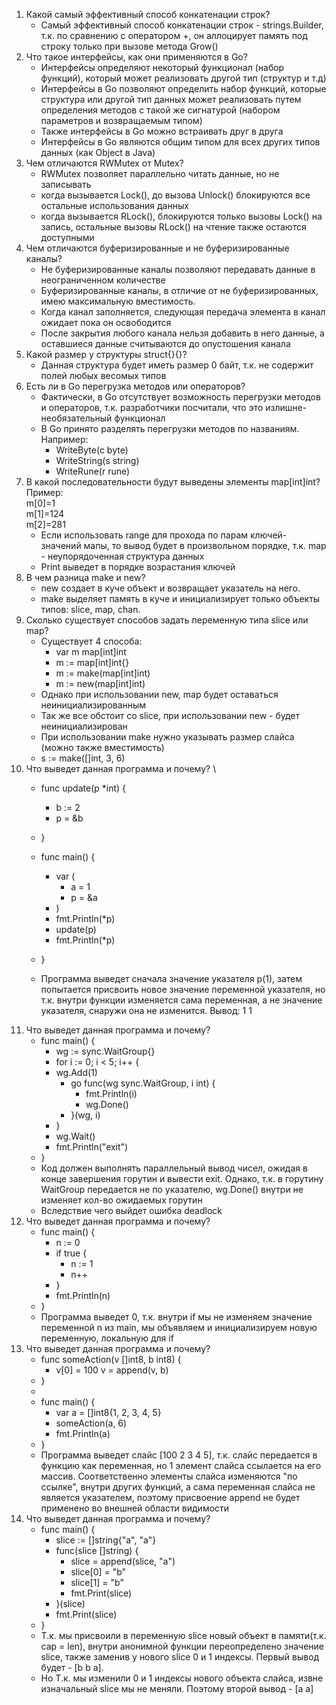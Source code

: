 1. Какой самый эффективный способ конкатенации строк?
    * Самый эффективный способ конкатенации строк - strings.Builder,
      т.к. по сравнению с оператором +, он аллоцирует память под строку только при вызове метода Grow()
2. Что такое интерфейсы, как они применяются в Go?
    * Интерфейсы определяют некоторый функционал (набор функций), который может реализовать другой тип (структур и т.д)
    * Интерфейсы в Go позволяют определить набор функций, которые структура или другой тип данных может реализовать
      путем
      определения методов с такой же сигнатурой (набором параметров и возвращаемым типом)
    * Также интерфейсы в Go можно встраивать друг в друга
    * Интерфейсы в Go являются общим типом для всех других типов данных (как Object в Java)
3. Чем отличаются RWMutex от Mutex?
    * RWMutex позволяет параллельно читать данные, но не записывать
    * когда вызывается Lock(), до вызова Unlock() блокируются все остальные использования данных
    * когда вызывается RLock(), блокируются только вызовы Lock() на запись, остальные вызовы RLock() на чтение также
      остаются доступными
4. Чем отличаются буферизированные и не буферизированные каналы?
    * Не буферизированные каналы позволяют передавать данные в неограниченном количестве
    * Буферизированные каналы, в отличие от не буферизированных, имею максимальную вместимость.
    * Когда канал заполняется, следующая передача элемента в канал ожидает пока он освободится
    * После закрытия любого канала нельзя добавить в него данные, а оставшиеся данные считываются до опустошения канала
5. Какой размер у структуры struct{}{}?
    * Данная структура будет иметь размер 0 байт, т.к. не содержит полей любых весомых типов
6. Есть ли в Go перегрузка методов или операторов?
    * Фактически, в Go отсутствует возможность перегрузки методов и операторов, т.к. разработчики посчитали, что это
      излишне-необязательный функционал
    * В Go принято разделять перегрузки методов по названиям. Например:
        * WriteByte(c byte)
        * WriteString(s string)
        * WriteRune(r rune)
7. В какой последовательности будут выведены элементы map[int]int? \
   Пример: \
   m[0]=1 \
   m[1]=124 \
   m[2]=281
    * Если использовать range для прохода по парам ключей-значений мапы, то вывод будет в произвольном порядке,
      т.к. map - неупорядоченная структура данных 
    * Print выведет в порядке возрастания ключей
8. В чем разница make и new?
    * new создает в куче объект и возвращает указатель на него.
    * make выделяет память в куче и инициализирует только объекты типов: slice, map, chan.
9. Сколько существует способов задать переменную типа slice или map?
    * Существует 4 способа:
        * var m map[int]int
        * m := map[int]int{}
        * m := make(map[int]int)
        * m := new(map[int]int)
    * Однако при использовании new, map будет оставаться неинициализированным
    * Так же все обстоит со slice, при использовании new - будет неинициализирован
    * При использовании make нужно указывать размер слайса (можно также вместимость)
    * s := make([]int, 3, 6)
10. Что выведет данная программа и почему? \
    * func update(p *int) {
        * b := 2
        * p = &b
    * }

    * func main() {
        * var (
            * a = 1
            * p = &a
        * )
        * fmt.Println(*p)
        * update(p)
        * fmt.Println(*p)
    * }
    * Программа выведет сначала значение указателя p(1), затем попытается присвоить новое значение переменной указателя,
      но т.к. внутри функции изменяется сама переменная, а не значение указателя, снаружи она не изменится.
      Вывод: 1 1
11. Что выведет данная программа и почему?
    * func main() {
        * wg := sync.WaitGroup{}
        * for i := 0; i < 5; i++ {
        * wg.Add(1)
            * go func(wg sync.WaitGroup, i int) {
                * fmt.Println(i)
                * wg.Done()
            * }(wg, i)
        * }
        * wg.Wait()
        * fmt.Println("exit")
    * }
    * Код должен выполнять параллельный вывод чисел, ожидая в конце завершения горутин и вывести exit.
      Однако, т.к. в горутину WaitGroup передается не по указателю, wg.Done() внутри не изменяет кол-во ожидаемых горутин
    * Вследствие чего выйдет ошибка deadlock
12. Что выведет данная программа и почему?
    * func main() {
        * n := 0
        * if true {
            * n := 1
            * n++
        * }
        * fmt.Println(n)
    * }
    * Программа выведет 0, т.к. внутри if мы не изменяем значение переменной n из main,
      мы объявляем и инициализируем новую переменную, локальную для if
13. Что выведет данная программа и почему?
    * func someAction(v []int8, b int8) {
      * v[0] = 100
      v = append(v, b)
    * }
    * 
    * func main() {
      * var a = []int8{1, 2, 3, 4, 5}
      * someAction(a, 6)
      * fmt.Println(a)
    * }
    * Программа выведет слайс [100 2 3 4 5], т.к. слайс передается в функцию как переменная, 
      но 1 элемент слайса ссылается на его массив. Соответственно элементы слайса изменяются "по ссылке",
      внутри других функций, а сама переменная слайса не является указателем, 
      поэтому присвоение append не будет применено во внешней области видимости
14. Что выведет данная программа и почему?
    * func main() {
      * slice := []string{"a", "a"}
      * func(slice []string) {
        * slice = append(slice, "a")
        * slice[0] = "b"
        * slice[1] = "b"
        * fmt.Print(slice)
      * }(slice)
      * fmt.Print(slice)
    * }
    * Т.к. мы присвоили в переменную slice новый объект в памяти(т.к. cap = len), внутри анонимной функции
      переопределено значение slice, также заменив у нового slice 0 и 1 индексы. Первый вывод будет - [b b a].
    * Но Т.к. мы изменили 0 и 1 индексы нового объекта слайса, извне изначальный slice мы не меняли. 
      Поэтому второй вывод - [a a] 